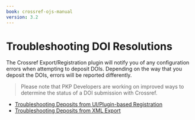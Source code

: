 ```yaml
---
book: crossref-ojs-manual
version: 3.2
---
```


# Troubleshooting DOI Resolutions

The Crossref Export/Registration plugin will notify you of any configuration errors when attempting to deposit DOIs. Depending on the way that you deposit the DOIs, errors will be reported differently.

> Please note that PKP Developers are working on improved ways to determine the status of a DOI submission with Crossref.

- [Troubleshooting Deposits from UI/Plugin-based Registration](./troubleshootingDepositsUI.md)
- [Troubleshooting Deposits from XML Export](./troubleshootingDepositsExport.md)
